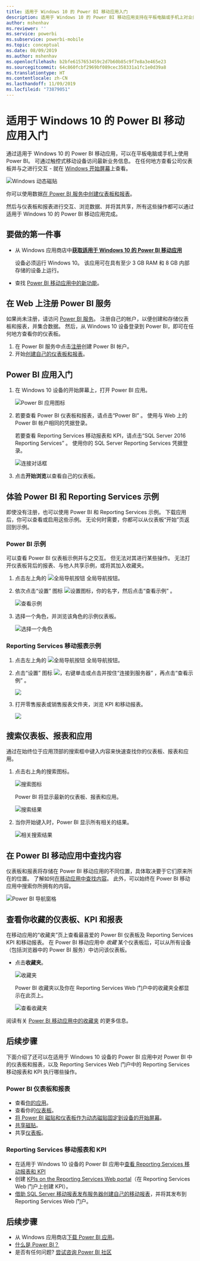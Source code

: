 ```yaml
---
title: 适用于 Windows 10 的 Power BI 移动应用入门
description: 适用于 Windows 10 的 Power BI 移动应用支持在平板电脑或手机上对业务信息进行最新的、可触控移动式访问。
author: mshenhav
ms.reviewer: ''
ms.service: powerbi
ms.subservice: powerbi-mobile
ms.topic: conceptual
ms.date: 08/09/2019
ms.author: mshenhav
ms.openlocfilehash: b2bfe6157653459c2d7b60b85c9f7e8a3e465e23
ms.sourcegitcommit: 64c860fcbf2969bf089cec358331a1fc1e0d39a8
ms.translationtype: HT
ms.contentlocale: zh-CN
ms.lasthandoff: 11/09/2019
ms.locfileid: "73879051"
---
```

# <a name="get-started-with-the-power-bi-mobile-app-for-windows-10"></a>适用于 Windows 10 的 Power BI 移动应用入门
通过适用于 Windows 10 的 Power BI 移动应用，可以在平板电脑或手机上使用 Power BI。 可通过触控式移动设备访问最新业务信息。 在任何地方查看公司仪表板并与之进行交互 - 就在 [Windows 开始屏幕](mobile-pin-dashboard-start-screen-windows-10-phone-app.md)上查看。

![Windows 动态磁贴](./media/mobile-windows-10-phone-app-get-started/pbi_win10_livetile.gif)

你可以使用数据[在 Power BI 服务中创建仪表板和报表](../../service-get-started.md)。 

然后与仪表板和报表进行交互、浏览数据、并将其共享，所有这些操作都可以通过适用于 Windows 10 的 Power BI 移动应用完成。

## <a name="first-things-first"></a>要做的第一件事
* 从 Windows 应用商店中[**获取适用于 Windows 10 的 Power BI 移动应用**](https://go.microsoft.com/fwlink/?LinkID=526478)
  
  设备必须运行 Windows 10。 该应用可在具有至少 3 GB RAM 和 8 GB 内部存储的设备上运行。
   
* 查找 [Power BI 移动应用中的新功能](mobile-whats-new-in-the-mobile-apps.md)。

## <a name="sign-up-for-the-power-bi-service-on-the-web"></a>在 Web 上注册 Power BI 服务
如果尚未注册，请访问 [Power BI 服务](https://powerbi.com/)。 注册自己的帐户，以便创建和存储仪表板和报表，并集合数据。 然后，从 Windows 10 设备登录到 Power BI，即可在任何地方查看你的仪表板。

1. 在 Power BI 服务中点击[注册](https://go.microsoft.com/fwlink/?LinkID=513879)创建 Power BI 帐户。
2. 开始[创建自己的仪表板和报表](../../service-get-started.md)。

## <a name="get-started-with-the-power-bi-app"></a>Power BI 应用入门
1. 在 Windows 10 设备的开始屏幕上，打开 Power BI 应用。
   
   ![Power BI 应用图标](./media/mobile-windows-10-phone-app-get-started/pbi_win10ph_appiconsm.png)
2. 若要查看 Power BI 仪表板和报表，请点击“Power BI”  。 使用与 Web 上的 Power BI 帐户相同的凭据登录。 
   
   若要查看 Reporting Services 移动报表和 KPI，请点击“SQL Server 2016 Reporting Services”  。 使用你的 SQL Server Reporting Services 凭据登录。
   
   ![连接对话框](./media/mobile-windows-10-phone-app-get-started/power-bi-windows-10-connect.png)
3. 点击**开始浏览**以查看自己的仪表板。

## <a name="try-the-power-bi-and-reporting-services-samples"></a>体验 Power BI 和 Reporting Services 示例
即使没有注册，也可以使用 Power BI 和 Reporting Services 示例。 下载应用后，你可以查看或启用这些示例。 无论何时需要，你都可以从仪表板“开始”页返回到示例。

### <a name="power-bi-samples"></a>Power BI 示例
可以查看 Power BI 仪表板示例并与之交互。 但无法对其进行某些操作。 无法打开仪表板背后的报表、与他人共享示例，或将其加入收藏夹。

1. 点击左上角的 ![全局导航按钮](././media/mobile-windows-10-phone-app-get-started/power-bi-windows-10-navigation-icon.png) 全局导航按钮。
2. 依次点击“设置”  图标 ![设置图标](./media/mobile-windows-10-phone-app-get-started/power-bi-win10-settings-icon.png)，你的名字，然后点击“查看示例”  。
   
   ![查看示例](./media/mobile-windows-10-phone-app-get-started/power-bi-win10-view-samples.png)
3. 选择一个角色，并浏览该角色的示例仪表板。  
   
   ![选择一个角色](./media/mobile-windows-10-phone-app-get-started/power-bi-win10-samples.png)

### <a name="reporting-services-mobile-report-samples"></a>Reporting Services 移动报表示例
1. 点击左上角的 ![全局导航按钮](././media/mobile-windows-10-phone-app-get-started/power-bi-windows-10-navigation-icon.png) 全局导航按钮。
2. 点击“设置”  图标 ![](./media/mobile-windows-10-phone-app-get-started/power-bi-win10-settings-icon.png)，右键单击或点击并按住“连接到服务器”  ，再点击“查看示例”  。
   
   ![](media/mobile-windows-10-phone-app-get-started/power-bi-win10-connect-ssrs-samples.png)
3. 打开零售报表或销售报表文件夹，浏览 KPI 和移动报表。
   
   ![](media/mobile-windows-10-phone-app-get-started/power-bi-win10-ssrs-sample-kpis.png)

## <a name="search-for-dashboards-reports-and-apps"></a>搜索仪表板、报表和应用
通过在始终位于应用顶部的搜索框中键入内容来快速查找你的仪表板、报表和应用。

1. 点击右上角的搜索图标。
   
   ![搜索图标](./media/mobile-windows-10-phone-app-get-started/pbi_win10ph_searchbarbrdr.png)
   
   Power BI 将显示最新的仪表板、报表和应用。
   
   ![搜索结果](./media/mobile-windows-10-phone-app-get-started/pbi_win10_searchrecent.png)
2. 当你开始键入时，Power BI 显示所有相关的结果。
   
   ![相关搜索结果](./media/mobile-windows-10-phone-app-get-started/pbi_win10_search_m.png)

## <a name="find-your-content-in-the-power-bi-mobile-apps"></a>在 Power BI 移动应用中查找内容
仪表板和报表将存储在 Power BI 移动应用的不同位置，具体取决要于它们原来所在的位置。 了解如何[在移动应用中查找内容](mobile-apps-quickstart-view-dashboard-report.md)。 此外，可以始终在 Power BI 移动应用中搜索你所拥有的内容。 

![Power BI 导航窗格](./media/mobile-windows-10-phone-app-get-started/power-bi-win10-left-nav.png)

## <a name="view-your-favorite-dashboards-kpis-and-reports"></a>查看你收藏的仪表板、KPI 和报表
在移动应用的“收藏夹”页上查看最喜爱的 Power BI 仪表板及 Reporting Services KPI 和移动报表。 在 Power BI 移动应用中 *收藏* 某个仪表板后，可以从所有设备（包括浏览器中的 Power BI 服务）中访问该仪表板。 

* 点击**收藏夹**。
  
   ![收藏夹](./media/mobile-windows-10-phone-app-get-started/power-bi-win10-favorite-menu.png)
  
   Power BI 收藏夹以及你在 Reporting Services Web 门户中的收藏夹全都显示在此页上。
  
   ![查看收藏夹](./media/mobile-windows-10-phone-app-get-started/power-bi-win10-favorites.png)

阅读有关 [Power BI 移动应用中的收藏夹](mobile-apps-favorites.md) 的更多信息。

## <a name="next-steps"></a>后续步骤
下面介绍了还可以在适用于 Windows 10 设备的 Power BI 应用中对 Power BI 中的仪表板和报表，以及 Reporting Services Web 门户中的 Reporting Services 移动报表和 KPI 执行哪些操作。

### <a name="power-bi-dashboards-and-reports"></a>Power BI 仪表板和报表
* 查看[你的应用](../../service-create-distribute-apps.md)。
* 查看你的[仪表板](mobile-apps-view-dashboard.md)。
* [将 Power BI 磁贴和仪表板作为动态磁贴固定到设备的开始屏幕](mobile-pin-dashboard-start-screen-windows-10-phone-app.md)。
* [共享磁贴](mobile-windows-10-phone-app-get-started.md)。
* 共享[仪表板](mobile-share-dashboard-from-the-mobile-apps.md)。

### <a name="reporting-services-mobile-reports-and-kpis"></a>Reporting Services 移动报表和 KPI
* 在适用于 Windows 10 设备的 Power BI 应用中[查看 Reporting Services 移动报表和 KPI](mobile-app-windows-10-ssrs-kpis-mobile-reports.md)
* 创建 [KPIs on the Reporting Services Web portal](https://msdn.microsoft.com/library/mt683632.aspx)（在 Reporting Services Web 门户上创建 KPI）。
* [借助 SQL Server 移动报表发布服务器创建自己的移动报表](https://msdn.microsoft.com/library/mt652547.aspx)，并将其发布到 Reporting Services Web 门户。

## <a name="next-steps"></a>后续步骤
* 从 Windows 应用商店[下载 Power BI 应用](https://go.microsoft.com/fwlink/?LinkID=526478)。  
* [什么是 Power BI？](../../fundamentals/power-bi-overview.md)
* 是否有任何问题? [尝试咨询 Power BI 社区](https://community.powerbi.com/)

